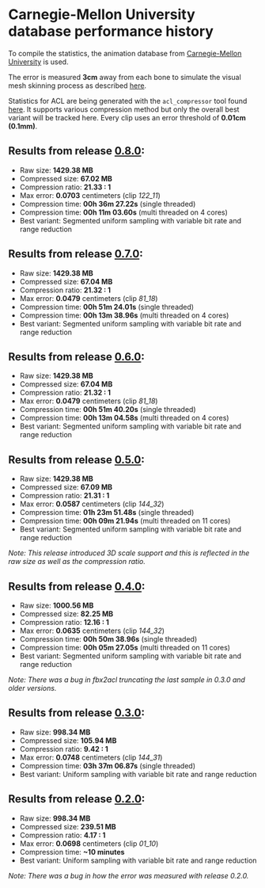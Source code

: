 # Carnegie-Mellon University database performance history

To compile the statistics, the animation database from [Carnegie-Mellon University](http://mocap.cs.cmu.edu/) is used.

The error is measured **3cm** away from each bone to simulate the visual mesh skinning process as described [here](error_metrics.md).

Statistics for ACL are being generated with the `acl_compressor` tool found [here](../tools/acl_compressor). It supports various compression method but only the overall best variant will be tracked here. Every clip uses an error threshold of **0.01cm (0.1mm)**.

## Results from release [0.8.0](https://github.com/nfrechette/acl/releases/tag/v0.8.0):

*  Raw size: **1429.38 MB**
*  Compressed size: **67.02 MB**
*  Compression ratio: **21.33 : 1**
*  Max error: **0.0703** centimeters (clip *122_11*)
*  Compression time: **00h 36m 27.22s** (single threaded)
*  Compression time: **00h 11m 03.60s** (multi threaded on 4 cores)
*  Best variant: Segmented uniform sampling with variable bit rate and range reduction

## Results from release [0.7.0](https://github.com/nfrechette/acl/releases/tag/v0.7.0):

*  Raw size: **1429.38 MB**
*  Compressed size: **67.04 MB**
*  Compression ratio: **21.32 : 1**
*  Max error: **0.0479** centimeters (clip *81_18*)
*  Compression time: **00h 51m 24.01s** (single threaded)
*  Compression time: **00h 13m 38.96s** (multi threaded on 4 cores)
*  Best variant: Segmented uniform sampling with variable bit rate and range reduction

## Results from release [0.6.0](https://github.com/nfrechette/acl/releases/tag/v0.6.0):

*  Raw size: **1429.38 MB**
*  Compressed size: **67.04 MB**
*  Compression ratio: **21.32 : 1**
*  Max error: **0.0479** centimeters (clip *81_18*)
*  Compression time: **00h 51m 40.20s** (single threaded)
*  Compression time: **00h 13m 04.58s** (multi threaded on 4 cores)
*  Best variant: Segmented uniform sampling with variable bit rate and range reduction


## Results from release [0.5.0](https://github.com/nfrechette/acl/releases/tag/v0.5.0):

*  Raw size: **1429.38 MB**
*  Compressed size: **67.09 MB**
*  Compression ratio: **21.31 : 1**
*  Max error: **0.0587** centimeters (clip *144_32*)
*  Compression time: **01h 23m 51.48s** (single threaded)
*  Compression time: **00h 09m 21.94s** (multi threaded on 11 cores)
*  Best variant: Segmented uniform sampling with variable bit rate and range reduction

*Note: This release introduced 3D scale support and this is reflected in the raw size as well as the compression ratio.*

## Results from release [0.4.0](https://github.com/nfrechette/acl/releases/tag/v0.4.0):

*  Raw size: **1000.56 MB**
*  Compressed size: **82.25 MB**
*  Compression ratio: **12.16 : 1**
*  Max error: **0.0635** centimeters (clip *144_32*)
*  Compression time: **00h 50m 38.96s** (single threaded)
*  Compression time: **00h 05m 27.05s** (multi threaded on 11 cores)
*  Best variant: Segmented uniform sampling with variable bit rate and range reduction

*Note: There was a bug in fbx2acl truncating the last sample in 0.3.0 and older versions.*

## Results from release [0.3.0](https://github.com/nfrechette/acl/releases/tag/v0.3.0):

*  Raw size: **998.34 MB**
*  Compressed size: **105.94 MB**
*  Compression ratio: **9.42 : 1**
*  Max error: **0.0748** centimeters (clip *144_31*)
*  Compression time: **03h 37m 06.87s** (single threaded)
*  Best variant: Uniform sampling with variable bit rate and range reduction

## Results from release [0.2.0](https://github.com/nfrechette/acl/releases/tag/v0.2.0):

*  Raw size: **998.34 MB**
*  Compressed size: **239.51 MB**
*  Compression ratio: **4.17 : 1**
*  Max error: **0.0698** centimeters (clip *01_10*)
*  Compression time: **~10 minutes**
*  Best variant: Uniform sampling with variable bit rate and range reduction

*Note: There was a bug in how the error was measured with release 0.2.0.*
